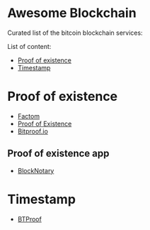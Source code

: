 Awesome Blockchain
==================
Curated list of the bitcoin blockchain services:

List of content:
- [Proof of existence](#proof-of-existence)
- [Timestamp](#timestamp)

# Proof of existence
* [Factom](http://www.factom.org)
* [Proof of Existence](http://proofofexistence.com)
* [Bitproof.io](https://bitproof.io)
## Proof of existence app
* [BlockNotary](http://www.blocknotary.com)

# Timestamp
* [BTProof](https://www.btproof.com/)


